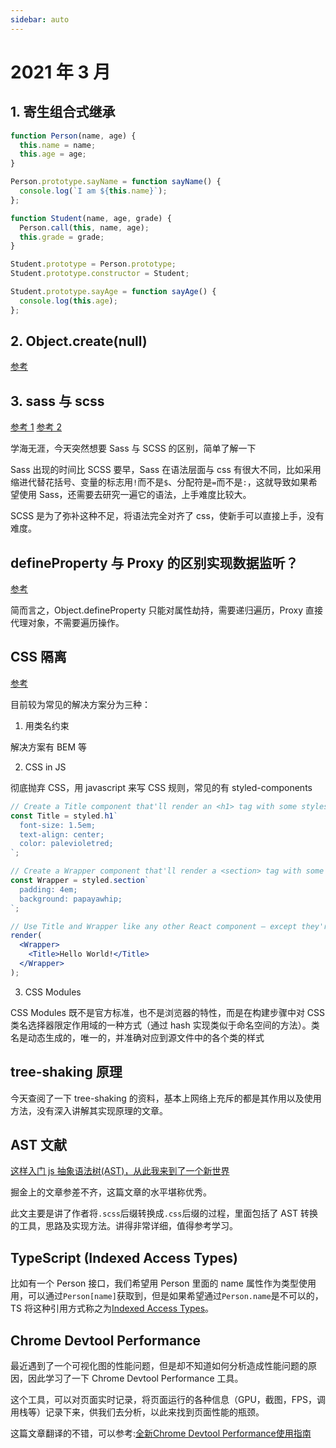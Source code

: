 ```yaml
---
sidebar: auto
---
```


# 2021 年 3 月

## 1. 寄生组合式继承

```javascript
function Person(name, age) {
  this.name = name;
  this.age = age;
}

Person.prototype.sayName = function sayName() {
  console.log(`I am ${this.name}`);
};

function Student(name, age, grade) {
  Person.call(this, name, age);
  this.grade = grade;
}

Student.prototype = Person.prototype;
Student.prototype.constructor = Student;

Student.prototype.sayAge = function sayAge() {
  console.log(this.age);
};
```

## 2. Object.create(null)

[参考](https://juejin.cn/post/6844903589815517192)

## 3. sass 与 scss

[参考 1](https://segmentfault.com/a/1190000005646206)
[参考 2](https://www.html.cn/qa/css3/15686.html)

学海无涯，今天突然想要 Sass 与 SCSS 的区别，简单了解一下

Sass 出现的时间比 SCSS 要早，Sass 在语法层面与 css 有很大不同，比如采用缩进代替花括号、变量的标志用`!`而不是`$`、分配符是`=`而不是`:`，这就导致如果希望使用 Sass，还需要去研究一遍它的语法，上手难度比较大。

SCSS 是为了弥补这种不足，将语法完全对齐了 css，使新手可以直接上手，没有难度。

## defineProperty 与 Proxy 的区别实现数据监听？

[参考](https://www.infoq.cn/article/sPCMAcrdAZQfmLbGJeGr)

简而言之，Object.defineProperty 只能对属性劫持，需要递归遍历，Proxy 直接代理对象，不需要遍历操作。

## CSS 隔离

[参考](https://www.cnblogs.com/xiaohuochai/p/8537959.html)

目前较为常见的解决方案分为三种：

1. 用类名约束

解决方案有 BEM 等

2. CSS in JS

彻底抛弃 CSS，用 javascript 来写 CSS 规则，常见的有 styled-components

```jsx
// Create a Title component that'll render an <h1> tag with some styles
const Title = styled.h1`
  font-size: 1.5em;
  text-align: center;
  color: palevioletred;
`;

// Create a Wrapper component that'll render a <section> tag with some styles
const Wrapper = styled.section`
  padding: 4em;
  background: papayawhip;
`;

// Use Title and Wrapper like any other React component – except they're styled!
render(
  <Wrapper>
    <Title>Hello World!</Title>
  </Wrapper>
);
```

3. CSS Modules

CSS Modules 既不是官方标准，也不是浏览器的特性，而是在构建步骤中对 CSS 类名选择器限定作用域的一种方式（通过 hash 实现类似于命名空间的方法）。类名是动态生成的，唯一的，并准确对应到源文件中的各个类的样式

## tree-shaking 原理

今天查阅了一下 tree-shaking 的资料，基本上网络上充斥的都是其作用以及使用方法，没有深入讲解其实现原理的文章。

## AST 文献

[这样入门 js 抽象语法树(AST)，从此我来到了一个新世界](https://juejin.cn/post/6942016231214055454?utm_source=gold_browser_extension)

掘金上的文章参差不齐，这篇文章的水平堪称优秀。

此文主要是讲了作者将`.scss`后缀转换成`.css`后缀的过程，里面包括了 AST 转换的工具，思路及实现方法。讲得非常详细，值得参考学习。

## TypeScript (Indexed Access Types)

比如有一个 Person 接口，我们希望用 Person 里面的 name 属性作为类型使用用，可以通过`Person[name]`获取到，但是如果希望通过`Person.name`是不可以的，TS 将这种引用方式称之为[Indexed Access Types](https://www.typescriptlang.org/docs/handbook/2/indexed-access-types.html)。

## Chrome Devtool Performance

最近遇到了一个可视化图的性能问题，但是却不知道如何分析造成性能问题的原因，因此学习了一下 Chrome Devtool Performance 工具。

这个工具，可以对页面实时记录，将页面运行的各种信息（GPU，截图，FPS，调用栈等）记录下来，供我们去分析，以此来找到页面性能的瓶颈。

这篇文章翻译的不错，可以参考:[全新Chrome Devtool Performance使用指南
](https://zhuanlan.zhihu.com/p/29879682)
